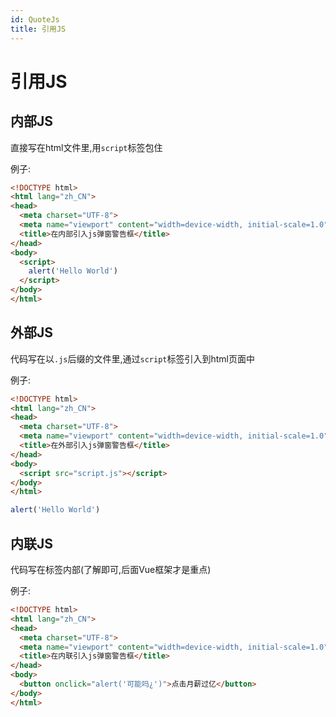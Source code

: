 ```yaml
---
id: QuoteJs
title: 引用JS
---
```


# 引用JS

## 内部JS

直接写在html文件里,用`script`标签包住

例子:

```html showLineNumbers
<!DOCTYPE html>
<html lang="zh_CN">
<head>
  <meta charset="UTF-8">
  <meta name="viewport" content="width=device-width, initial-scale=1.0">
  <title>在内部引入js弹窗警告框</title>
</head>
<body>
  <script>
    alert('Hello World')
  </script>
</body>
</html>
```

## 外部JS

代码写在以`.js`后缀的文件里,通过`script`标签引入到html页面中

例子:

```html showLineNumbers
<!DOCTYPE html>
<html lang="zh_CN">
<head>
  <meta charset="UTF-8">
  <meta name="viewport" content="width=device-width, initial-scale=1.0">
  <title>在外部引入js弹窗警告框</title>
</head>
<body>
  <script src="script.js"></script>
</body>
</html>
```

```js showLineNumbers
alert('Hello World')
```

## 内联JS

代码写在标签内部(了解即可,后面Vue框架才是重点)

例子:

```html showLineNumbers
<!DOCTYPE html>
<html lang="zh_CN">
<head>
  <meta charset="UTF-8">
  <meta name="viewport" content="width=device-width, initial-scale=1.0">
  <title>在内联引入js弹窗警告框</title>
</head>
<body>
  <button onclick="alert('可能吗¿')">点击月薪过亿</button>
</body>
</html>
```

